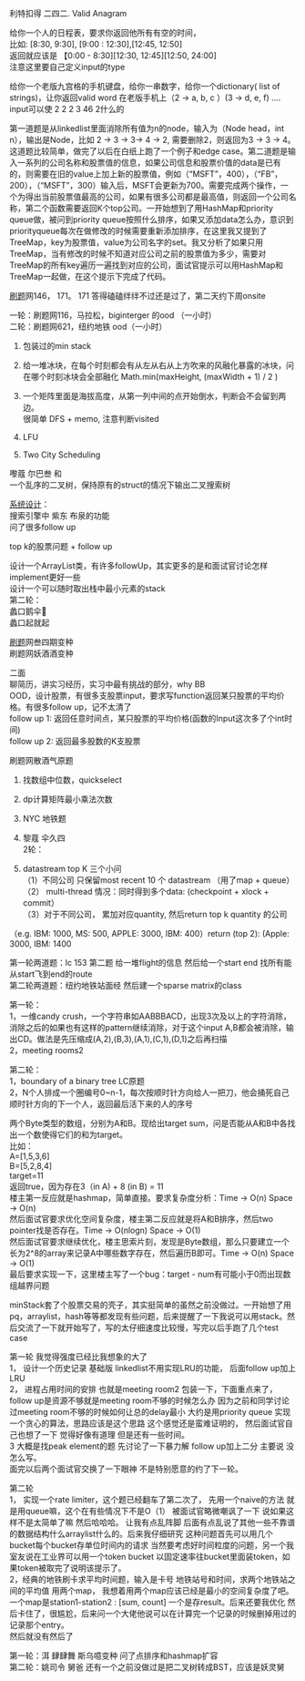 

利特扣得 二四二. Valid Anagram

给你一个人的日程表，要求你返回他所有有空的时间，  
比如: [8:30, 9:30], [9:00 : 12:30],[12:45, 12:50]  
返回就应该是 【0:00 - 8:30][12:30, 12:45][12:50, 24:00]  
注意这里要自己定义input的type

给你一个老版九宫格的手机键盘，给你一串数字，给你一个dictionary( list of strings)，让你返回valid word 在老版手机上（2 -> a, b, c ）(3 -> d, e, f) ....  
input可以使 2 2 2 3 46 2什么的

第一道题是从linkedlist里面消除所有值为n的node，输入为（Node head，int n），输出是Node，比如 2 -> 3 -> 3-> 4 -> 2, 需要删除2，则返回为3 -> 3 -> 4。这道题比较简单，做完了以后在白纸上跑了一个例子和edge case。第二道题是输入一系列的公司名称和股票值的信息，如果公司信息和股票价值的data是已有的，则需要在旧的value上加上新的股票值，例如（“MSFT”，400），（“FB”，200），（“MSFT”，300）输入后，MSFT会更新为700。需要完成两个操作，一个为得出当前股票值最高的公司，如果有很多公司都是最高值，则返回一个公司名称，第二个函数需要返回K个top公司。一开始想到了用HashMap和priority queue做，被问到priority queue按照什么排序，如果又添加data怎么办，意识到priorityqueue每次在做修改的时候需要重新添加排序，在这里我又提到了TreeMap，key为股票值，value为公司名字的set。我又分析了如果只用TreeMap，当有修改的时候不知道对应公司之前的股票值为多少，需要对TreeMap的所有key遍历一遍找到对应的公司，面试官提示可以用HashMap和TreeMap一起做，在这个提示下完成了代码。

[刷题](http://www.1point3acres.com/bbs/forum-84-1.html)网146， 171。 171 答得磕磕绊绊不过还是过了，第二天约下周onsite  
  
一轮：刷题网116，马拉松，biginterger 的ood （一小时）  
二轮：刷题网621，纽约地铁 ood（一小时）

1. 包装过的min stack  
2. 给一堆冰块，在每个时刻都会有从左从右从上方吹来的风融化暴露的冰块，问在哪个时刻冰块会全部融化
Math.min(maxHeight, (maxWidth + 1) / 2 )

3. 一个矩阵里面是海拔高度，从第一列中间的点开始倒水，判断会不会留到两边。  
很简单 DFS + memo, 注意判断visited  
4. LFU

1029. Two City Scheduling


嚟蔻 尔巴叁 和  
一个乱序的二叉树，保持原有的struct的情况下输出二叉搜索树

[系统设计](http://https//www.educative.io/courses/grokking-the-system-design-interview?affiliate_id=5749180081373184/)：  
搜索引擎中 紫东 布泉的功能  
问了很多follow up  
  
top k的股票问题 + follow up

设计一个ArrayList类，有许多followUp，其实更多的是和面试官讨论怎样implement更好一些  
设计一个可以随时取出栈中最小元素的stack  
第二轮：  
蠡口鹅伞🤙  
蠡口起就起

[刷题](http://www.1point3acres.com/bbs/forum-84-1.html)网叁四期变种  
刷题网妖酒酒变种  
  
二面  
聊简历，讲实习经历，实习中最有挑战的部分，why BB  
OOD，设计股票，有很多支股票input，要求写function返回某只股票的平均价格。有很多follow up，记不太清了  
follow up 1: 返回任意时间点，某只股票的平均价格(函数的Input这次多了个int时间)  
follow up 2: 返回最多股数的K支股票  
  
刷题网散酒气原题

1. 找数组中位数，quickselect  
  
2. dp计算矩阵最小乘法次数
1. NYC 地铁题  
2. 黎蔻 伞久四  
2轮：  
1. datastream top K 三个小问  
（1）不同公司 只保留most recent 10 个 datastream （用了map + queue）  
（2） multi-thread 情况：同时得到多个data: (checkpoint + xlock + commit）  
（3）对于不同公司， 累加对应quantity, 然后return top k quantity 的公司

  
  
（e.g. IBM: 1000, MS: 500, APPLE: 3000, IBM: 400）return (top 2): (Apple: 3000, IBM: 1400

第一轮两道题：lc 153 第二题 给一堆flight的信息 然后给一个start end 找所有能从start飞到end的route  
第二轮两道题：纽约地铁站面经 然后建一个sparse matrix的class

第一轮：  
1，一维candy crush，一个字符串如AABBBACD，出现3次及以上的字符消除，消除之后的如果也有这样的pattern继续消除，对于这个input A,B都会被消除，输出CD。做法是先压缩成(A,2),(B,3),(A,1),(C,1),(D,1)之后再扫描  
2，meeting rooms2  
  
第二轮：  
1，boundary of a binary tree LC原题  
2，N个人排成一个圈编号0~n-1，每次按顺时针方向给人一把刀，他会捅死自己顺时针方向的下一个人，返回最后活下来的人的序号

两个Byte类型的数组，分别为A和B。现给出target sum，问是否能从A和B中各找出一个数使得它们的和为target。  
比如：  
A=[1,5,3,6]  
B=[5,2,8,4]  
target=11  
返回true，因为存在3（in A) + 8 (in B) = 11  
楼主第一反应就是hashmap，简单直接。要求复杂度分析：Time -> O(n) Space -> O(n)  
然后面试官要求优化空间复杂度，楼主第二反应就是将A和B排序，然后two pointer找是否存在。Time -> O(nlogn) Space -> O(1)  
然后面试官要求继续优化，楼主思索片刻，发现是Byte数组，那么只要建立一个长为2^8的array来记录A中哪些数字存在，然后遍历B即可。Time -> O(n) Space -> O(1)  
最后要求实现一下，这里楼主写了一个bug：target - num有可能小于0而出现数组越界问题

minStack套了个股票交易的壳子，其实挺简单的虽然之前没做过。一开始想了用pq，arraylist，hash等等都发现有些问题，后来提醒了一下我说可以用stack。然后交流了一下就开始写了，写的太仔细速度比较慢，写完以后手跑了几个test case

第一轮 我觉得强度已经比我想象的大了  
1， 设计一个历史记录 基础版 linkedlist不用实现LRU的功能， 后面follow up加上LRU  
2， 进程占用时间的安排 也就是meeting room2 包装一下，下面重点来了，follow up是资源不够就是meeting room不够的时候怎么办 因为之前和同学讨论过meeting room不够的时候如何让总的delay最小 大约是用priority queue 实现一个贪心的算法，思路应该是这个思路 这个感觉还是蛮难证明的， 然后面试官自己也想了一下 觉得好像有道理 但是还有一些时间。  
3 大概是找peak element的题 先讨论了一下暴力解 follow up加上二分 主要说 没怎么写。  
面完以后两个面试官交换了一下眼神 不是特别愿意的约了下一轮。  
  
第二轮  
1， 实现一个rate limiter，这个题已经翻车了第二次了， 先用一个naive的方法 就是用queue嘛，这个在有些情况下不是O（1） 被面试官略微嘲讽了一下 说如果这样不是太简单了嘛 然后哈哈哈。 让我有点乱阵脚 后面有点乱说了其他一些不靠谱的数据结构什么arraylist什么的。后来我仔细研究 这种问题首先可以用几个bucket每个bucket存单位时间内的请求 当然要考虑好时间粒度的问题，另一个我室友说在工业界可以用一个token bucket 以固定速率往bucket里面装token，如果token被取完了说明该提示了。  
2，经典的地铁刷卡求平均时间题，输入是卡号 地铁站号和时间，求两个地铁站之间的平均值 用两个map， 我想着用两个map应该已经是最小的空间复杂度了吧。 一个map是station1-station2 : [sum, count] 一个是存result。后来还要我优化 然后卡住了，很尴尬，后来问一个大佬他说可以在计算完一个记录的时候删掉用过的记录那个entry。  
然后就没有然后了

第一轮：洱 肆肆舞 斯乌噫变种 问了点排序和hashmap扩容  
第二轮：姚司令 舅爸 还有一个之前没做过是把二叉树转成BST，应该是妖灵舅
<!--stackedit_data:
eyJoaXN0b3J5IjpbLTEwODkwOTkzMzRdfQ==
-->